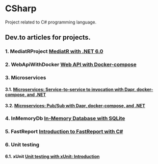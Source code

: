 # CSharp
Project related to C# programming language. 
## Dev.to articles for projects. 
### 1. MediatRProject [MediatR with .NET 6.0](https://dev.to/unbalanced-tree/mediatr-with-net-60-3l9l)
### 2. WebApiWithDocker [Web API with Docker-compose](https://dev.to/unbalanced-tree/web-api-with-docker-compose-29e7) 
### 3. Microservices 
 #### 3.1. [Microservices: Service-to-service to invocation with Dapr, docker-compose, and .NET](https://dev.to/unbalanced-tree/microservices-service-to-service-to-invocation-with-dapr-docker-compose-and-net-4a7h)
  #### 3.2. [Microservices: Pub/Sub with Dapr, docker-compose, and .NET](https://dev.to/unbalanced-tree/microservices-pubsub-with-dapr-docker-compose-and-net-18nf)
### 4. InMemoryDb [In-Memory Database with SQLite](https://dev.to/unbalanced-tree/in-memory-database-with-sqlite-4en5)
### 5. FastReport [Introduction to FastReport with C#](https://dev.to/unbalanced-tree/introduction-to-fastreport-with-c-df6)
### 6. Unit testing
  #### 6.1. xUnit [Unit testing with xUnit: Introduction](https://dev.to/unbalanced-tree/unit-testing-with-xunit-introduction-3npl)
